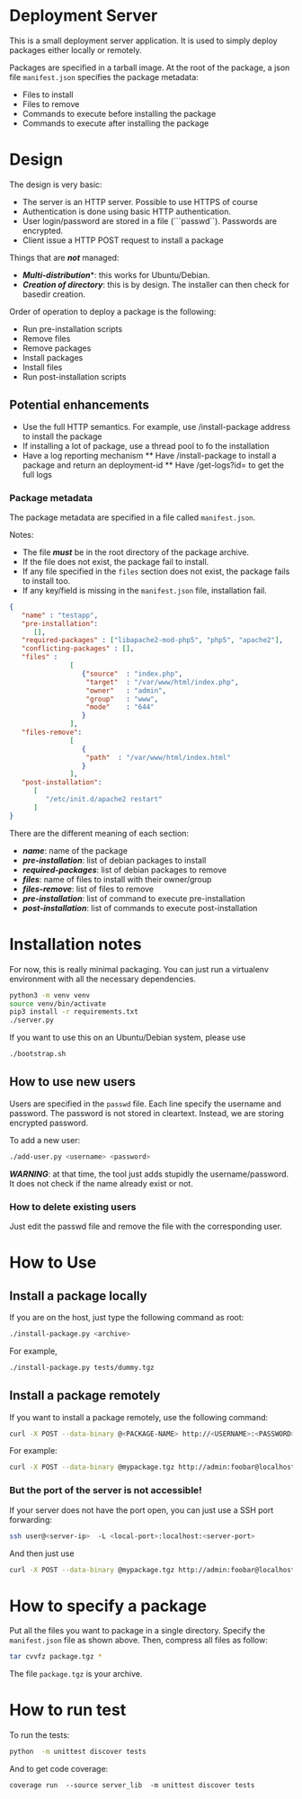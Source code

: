 # Deployment Server
This is a small deployment server application.
It is used to simply deploy packages either locally or remotely.

Packages are specified in a tarball image.
At the root of the package, a json file ```manifest.json``` specifies the package metadata:
- Files to install
- Files to remove
- Commands to execute before installing the package
- Commands to execute after installing the package


# Design

The design is very basic:
* The server is an HTTP server. Possible to use HTTPS of course
* Authentication is done using basic HTTP authentication.
* User login/password are stored in a file (```passwd``). Passwords are encrypted.
* Client issue a HTTP POST request to install a package

Things that are ***not*** managed:
* ***Multi-distribution****: this works for Ubuntu/Debian.
* ***Creation of directory***: this is by design. The installer can then check for basedir creation.


Order of operation to deploy a package is the following:
* Run pre-installation scripts
* Remove files
* Remove packages
* Install packages
* Install files
* Run post-installation scripts

## Potential enhancements
* Use the full HTTP semantics. For example, use /install-package address to install the package
* If installing a lot of package, use a thread pool to fo the installation
* Have a log reporting mechanism
** Have /install-package to install a package and return an deployment-id
** Have /get-logs?id=<deployment-id> to get the full logs

### Package metadata

The package metadata are specified in a file called ```manifest.json```.

Notes:
* The file ***must*** be in the root directory of the package archive.
* If the file does not exist, the package fail to install.
* If any file specified in the ```files``` section does not exist, the package
fails to install too.
* If any key/field is missing in the ```manifest.json``` file, installation fail.


```json
{
   "name" : "testapp",
   "pre-installation":
      [],
   "required-packages" : ["libapache2-mod-php5", "php5", "apache2"],
   "conflicting-packages" : [],
   "files" :
               [
                  {"source"  : "index.php",
                   "target"  : "/var/www/html/index.php",
                   "owner"   : "admin",
                   "group"   : "www",
                   "mode"    : "644"
                  }
               ],
   "files-remove":
               [
                  {
                   "path"  : "/var/www/html/index.html"
                  }
               ],
   "post-installation":
      [
         "/etc/init.d/apache2 restart"
      ]
}
```

There are the different meaning of each section:
* ***name***: name of the package
* ***pre-installation***: list of debian packages to install
* ***required-packages***: list of debian packages to remove
* ***files***: name of files to install with their owner/group
* ***files-remove***: list of files to remove
* ***pre-installation***: list of command to execute pre-installation
* ***post-installation***: list of commands to execute post-installation




# Installation notes
For now, this is really minimal packaging.
You can just run a virtualenv environment with all the necessary dependencies.
 
```bash
python3 -m venv venv
source venv/bin/activate
pip3 install -r requirements.txt
./server.py
```

If you want to use this on an Ubuntu/Debian system, please use
```bash
./bootstrap.sh
```

## How to use new users
Users are specified in the ```passwd``` file.
Each line specify the username and password.
The password is not stored in cleartext.
Instead, we are storing encrypted password.

To add a new user:
```bash
./add-user.py <username> <password>
```

***WARNING***: at that time, the tool just
adds stupidly the username/password. It does not check
if the name already exist or not.


### How to delete existing users
Just edit the passwd file and remove the file
with the corresponding user.


# How to Use

## Install a package locally
If you are on the host, just type the following command as root:

```bash
./install-package.py <archive>
```

For example, 

```bash
./install-package.py tests/dummy.tgz
```

## Install a package remotely

If you want to install a package remotely, use the following command:

```bash
curl -X POST --data-binary @<PACKAGE-NAME> http://<USERNAME>:<PASSWORD>@localhost:9000 
```

For example:

```bash
curl -X POST --data-binary @mypackage.tgz http://admin:foobar@localhost:9000 
```



### But the port of the server is not accessible!
If your server does not have the port open, you can just use a SSH
port forwarding:
```bash
ssh user@<server-ip>  -L <local-port>:localhost:<server-port>
```

And then just use

```bash
curl -X POST --data-binary @mypackage.tgz http://admin:foobar@localhost:<local-port>
```


# How to specify a package
Put all the files you want to package in a single directory.
Specify the ```manifest.json``` file as shown above.
Then, compress all files as follow:
```bash
tar cvvfz package.tgz *
```

The file ```package.tgz``` is your archive.




# How to run test
To run the tests:
```bash
python  -m unittest discover tests
```

And to get code coverage:
```
coverage run  --source server_lib  -m unittest discover tests
```